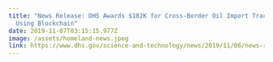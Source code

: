 ```yaml
---
title: "News Release: DHS Awards $182K for Cross-Border Oil Import Tracking
  Using Blockchain"
date: 2019-11-07T03:15:15.977Z
image: /assets/homeland-news.jpeg
link: https://www.dhs.gov/science-and-technology/news/2019/11/06/news-release-dhs-awards-182k-cross-border-oil-import-tracking
---
```

